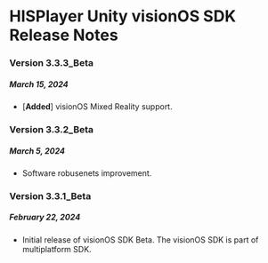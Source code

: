 # HISPlayer Unity visionOS SDK Release Notes

### Version 3.3.3_Beta
##### March 15, 2024
- [**Added**] visionOS Mixed Reality support.

### Version 3.3.2_Beta
##### March 5, 2024
- Software robusenets improvement.

### Version 3.3.1_Beta
##### February 22, 2024
- Initial release of visionOS SDK Beta. The visionOS SDK is part of multiplatform SDK.

